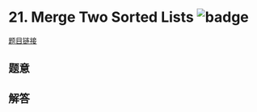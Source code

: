 # 21. Merge Two Sorted Lists ![badge](https://img.shields.io/badge/-easy-green?style=flat-square)

[题目链接](https://leetcode.com/problems/merge-two-sorted-lists)

## 题意

## 解答

